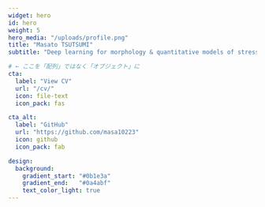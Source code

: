 ```yaml
---
widget: hero
id: hero
weight: 5
hero_media: "/uploads/profile.png"
title: "Masato TSUTSUMI"
subtitle: "Deep learning for morphology & quantitative models of stress"

# ← ここを「配列」ではなく「オブジェクト」に
cta:
  label: "View CV"
  url: "/cv/"
  icon: file-text
  icon_pack: fas

cta_alt:
  label: "GitHub"
  url: "https://github.com/masa10223"
  icon: github
  icon_pack: fab

design:
  background:
    gradient_start: "#0b1e3a"
    gradient_end:   "#0a4abf"
    text_color_light: true
---
```

